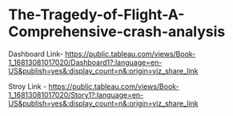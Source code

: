 # The-Tragedy-of-Flight-A-Comprehensive-crash-analysis


Dashboard Link- https://public.tableau.com/views/Book-1_16813081017020/Dashboard1?:language=en-US&publish=yes&:display_count=n&:origin=viz_share_link

Stroy Link - https://public.tableau.com/views/Book-1_16813081017020/Story1?:language=en-US&publish=yes&:display_count=n&:origin=viz_share_link
